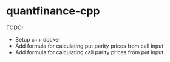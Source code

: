# quantfinance-cpp

TODO: 
* Setup c++ docker
* Add formula for calculating put parity prices from call input
* Add formula for calculating call parity prices from put input
